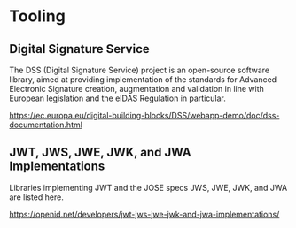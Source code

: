 
# Tooling

## Digital Signature Service

The DSS (Digital Signature Service) project is an open-source software library, aimed at providing implementation of the standards for Advanced Electronic Signature creation, augmentation and validation in line with European legislation and the eIDAS Regulation in particular.

https://ec.europa.eu/digital-building-blocks/DSS/webapp-demo/doc/dss-documentation.html

##  JWT, JWS, JWE, JWK, and JWA Implementations

 Libraries implementing JWT and the JOSE specs JWS, JWE, JWK, and JWA are listed here.

https://openid.net/developers/jwt-jws-jwe-jwk-and-jwa-implementations/
